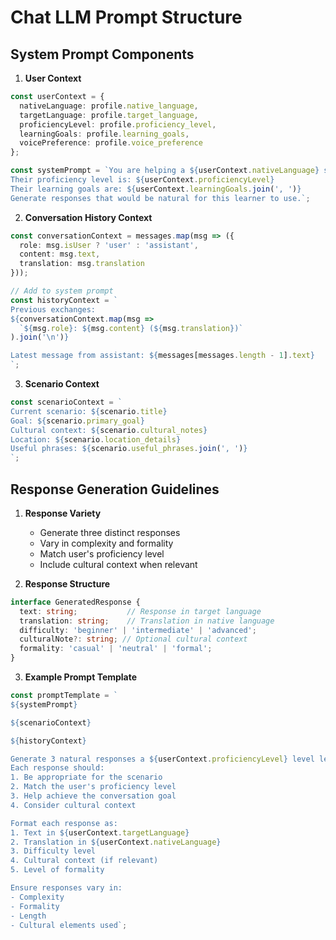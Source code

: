 # Chat LLM Prompt Structure

## System Prompt Components

1. **User Context**
```typescript
const userContext = {
  nativeLanguage: profile.native_language,
  targetLanguage: profile.target_language,
  proficiencyLevel: profile.proficiency_level,
  learningGoals: profile.learning_goals,
  voicePreference: profile.voice_preference
};

const systemPrompt = `You are helping a ${userContext.nativeLanguage} speaker learn ${userContext.targetLanguage}.
Their proficiency level is: ${userContext.proficiencyLevel}
Their learning goals are: ${userContext.learningGoals.join(', ')}
Generate responses that would be natural for this learner to use.`;
```

2. **Conversation History Context**
```typescript
const conversationContext = messages.map(msg => ({
  role: msg.isUser ? 'user' : 'assistant',
  content: msg.text,
  translation: msg.translation
}));

// Add to system prompt
const historyContext = `
Previous exchanges:
${conversationContext.map(msg => 
  `${msg.role}: ${msg.content} (${msg.translation})`
).join('\n')}

Latest message from assistant: ${messages[messages.length - 1].text}
`;
```

3. **Scenario Context**
```typescript
const scenarioContext = `
Current scenario: ${scenario.title}
Goal: ${scenario.primary_goal}
Cultural context: ${scenario.cultural_notes}
Location: ${scenario.location_details}
Useful phrases: ${scenario.useful_phrases.join(', ')}
`;
```

## Response Generation Guidelines

1. **Response Variety**
   - Generate three distinct responses
   - Vary in complexity and formality
   - Match user's proficiency level
   - Include cultural context when relevant

2. **Response Structure**
```typescript
interface GeneratedResponse {
  text: string;           // Response in target language
  translation: string;    // Translation in native language
  difficulty: 'beginner' | 'intermediate' | 'advanced';
  culturalNote?: string; // Optional cultural context
  formality: 'casual' | 'neutral' | 'formal';
}
```

3. **Example Prompt Template**
```typescript
const promptTemplate = `
${systemPrompt}

${scenarioContext}

${historyContext}

Generate 3 natural responses a ${userContext.proficiencyLevel} level learner might use in this situation.
Each response should:
1. Be appropriate for the scenario
2. Match the user's proficiency level
3. Help achieve the conversation goal
4. Consider cultural context

Format each response as:
1. Text in ${userContext.targetLanguage}
2. Translation in ${userContext.nativeLanguage}
3. Difficulty level
4. Cultural context (if relevant)
5. Level of formality

Ensure responses vary in:
- Complexity
- Formality
- Length
- Cultural elements used`;
```